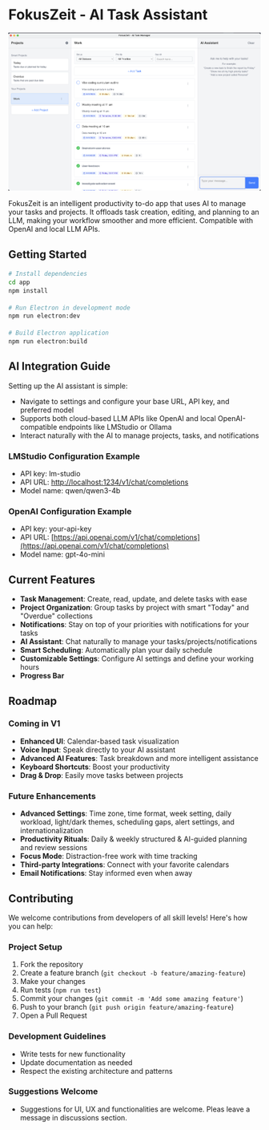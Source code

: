 # FokusZeit - AI Task Assistant

![fokuszeit_screenshot](Docs/assets/fokuszeit_screenshot.png)

FokusZeit is an intelligent productivity to-do app that uses AI to manage your tasks and projects. It offloads task creation, editing, and planning to an LLM, making your workflow smoother and more efficient. Compatible with OpenAI and local LLM APIs.

## Getting Started

```bash
# Install dependencies
cd app
npm install

# Run Electron in development mode
npm run electron:dev

# Build Electron application
npm run electron:build
```

## AI Integration Guide

Setting up the AI assistant is simple:

- Navigate to settings and configure your base URL, API key, and preferred model
- Supports both cloud-based LLM APIs like OpenAI and local OpenAI-compatible endpoints like LMStudio or Ollama
- Interact naturally with the AI to manage projects, tasks, and notifications

### LMStudio Configuration Example

- API key: lm-studio  
- API URL: [http://localhost:1234/v1/chat/completions](http://localhost:1234/v1/chat/completions)  
- Model name: qwen/qwen3-4b 

### OpenAI Configuration Example

- API key: your-api-key  
- API URL: [https://api.openai.com/v1/chat/completions](https://api.openai.com/v1/chat/completions)
- Model name: gpt-4o-mini  

## Current Features

- **Task Management**: Create, read, update, and delete tasks with ease
- **Project Organization**: Group tasks by project with smart "Today" and "Overdue" collections
- **Notifications**: Stay on top of your priorities with notifications for your tasks
- **AI Assistant**: Chat naturally to manage your tasks/projects/notifications
- **Smart Scheduling**: Automatically plan your daily schedule
- **Customizable Settings**: Configure AI settings and define your working hours
- **Progress Bar**

## Roadmap

### Coming in V1

- **Enhanced UI**: Calendar-based task visualization
- **Voice Input**: Speak directly to your AI assistant
- **Advanced AI Features**: Task breakdown and more intelligent assistance
- **Keyboard Shortcuts**: Boost your productivity
- **Drag & Drop**: Easily move tasks between projects

### Future Enhancements

- **Advanced Settings**: Time zone, time format, week setting, daily workload, light/dark themes, scheduling gaps, alert settings, and internationalization
- **Productivity Rituals**: Daily & weekly structured & AI-guided planning and review sessions
- **Focus Mode**: Distraction-free work with time tracking
- **Third-party Integrations**: Connect with your favorite calendars
- **Email Notifications**: Stay informed even when away

## Contributing

We welcome contributions from developers of all skill levels! Here's how you can help:

### Project Setup

1. Fork the repository
2. Create a feature branch (`git checkout -b feature/amazing-feature`)
3. Make your changes
4. Run tests (`npm run test`)
5. Commit your changes (`git commit -m 'Add some amazing feature'`)
6. Push to your branch (`git push origin feature/amazing-feature`)
7. Open a Pull Request

### Development Guidelines

- Write tests for new functionality
- Update documentation as needed
- Respect the existing architecture and patterns

### Suggestions Welcome

- Suggestions for UI, UX and functionalities are welcome. Pleas leave a message in discussions section.
